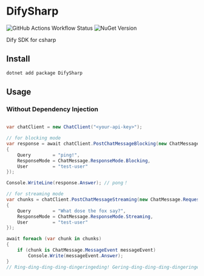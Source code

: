 # DifySharp

![GitHub Actions Workflow Status](https://img.shields.io/github/actions/workflow/status/fengb3/DifySharp/unit-test.yml?style=flat&logo=dotnet)
![NuGet Version](https://img.shields.io/nuget/v/DifySharp?style=flat&logo=nuget)

Dify SDK for csharp


## Install

```bash
dotnet add package DifySharp
```

## Usage

### Without Dependency Injection


```csharp

var chatClient = new ChatClient("<your-api-key>");

// for blocking mode
var response = await chatClient.PostChatMessageBlocking(new ChatMessage.RequestBody
{
    Query        = "ping!",
    ResponseMode = ChatMessage.ResponseMode.Blocking,
    User         = "test-user"
});

Console.WriteLine(response.Answer); // pong！

// for streaming mode
var chunks = chatClient.PostChatMessageStreaming(new ChatMessage.RequestBody
{
    Query        = "What dose the fox say?",
    ResponseMode = ChatMessage.ResponseMode.Streaming,
    User         = "test-user"
});

await foreach (var chunk in chunks)
{
    if (chunk is ChatMessage.MessageEvent messageEvent)
        Console.Write(messageEvent.Answer);
}
// Ring-ding-ding-ding-dingeringeding! Gering-ding-ding-ding-dingeringeding! Wa-pa-pa-pa-pa-pa-pow! Jacha-chacha-chacha-chow! Fraka-kaka-kaka-kaka-kow! A-hee-ahee ha-hee! A-oo-oo-oo-ooo!
```
